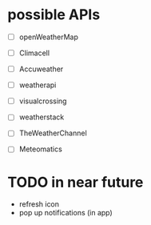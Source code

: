# possible APIs
- [ ] openWeatherMap
- [ ] Climacell
- [ ] Accuweather
- [ ] weatherapi
- [ ] visualcrossing
- [ ] weatherstack
- [ ] TheWeatherChannel
- [ ] Meteomatics


# TODO in near future
- refresh icon
- pop up notifications (in app)

